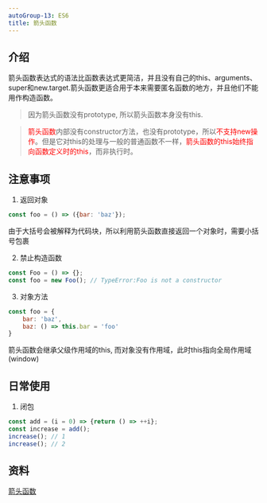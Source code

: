 ```yaml
---
autoGroup-13: ES6
title: 箭头函数
---
```


## 介绍

箭头函数表达式的语法比函数表达式更简洁，并且没有自己的this、arguments、super和new.target.箭头函数更适合用于本来需要匿名函数的地方，并且他们不能用作构造函数。

> 因为箭头函数没有prototype, 所以箭头函数本身没有this.

><span style="color: red">箭头函数</span>内部没有constructor方法，也没有prototype，所以<span style="color: red">不支持new操作</span>。但是它对this的处理与一般的普通函数不一样，<span style="color: red">箭头函数的this始终指向函数定义时的this</span>，而非执行时。
## 注意事项

1. 返回对象

```js
const foo = () => ({bar: 'baz'});
```
由于大括号会被解释为代码块，所以利用箭头函数直接返回一个对象时，需要小括号包裹

2. 禁止构造函数

```js
const Foo = () => {};
const foo = new Foo(); // TypeError:Foo is not a constructor
```

3. 对象方法

```js
const foo = {
    bar: 'baz',
    baz: () => this.bar = 'foo'
}
```

箭头函数会继承父级作用域的this, 而对象没有作用域，此时this指向全局作用域(window)

## 日常使用

1. 闭包

```js
const add = (i = 0) => {return () => ++i};
const increase = add();
increase(); // 1
increase(); // 2
```

## 资料
[箭头函数](https://www.cnblogs.com/crazycode2/p/6682986.html)